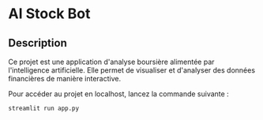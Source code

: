 # AI Stock Bot

## Description
Ce projet est une application d'analyse boursière alimentée par l'intelligence artificielle. Elle permet de visualiser et d'analyser des données financières de manière interactive.

Pour accéder au projet en localhost, lancez la commande suivante :
```bash
streamlit run app.py
```

